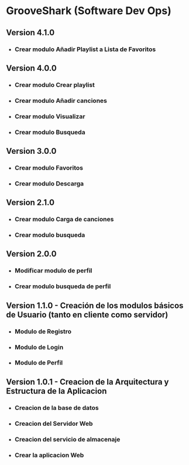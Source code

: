 # GrooveShark (Software Dev Ops)

## Version 4.1.0

- ### Crear modulo Añadir Playlist a Lista de Favoritos

## Version 4.0.0

- ### Crear modulo Crear playlist
- ### Crear modulo Añadir canciones
- ### Crear modulo Visualizar
- ### Crear modulo Busqueda

## Version 3.0.0

- ### Crear modulo Favoritos
- ### Crear modulo Descarga

## Version 2.1.0

- ### Crear modulo Carga de canciones
- ### Crear modulo busqueda

## Version 2.0.0

- ### Modificar modulo de perfil
- ### Crear modulo busqueda de perfil

## Version 1.1.0 - Creación de los modulos básicos de Usuario (tanto en cliente como servidor)

- ### Modulo de Registro
- ### Modulo de Login
- ### Modulo de Perfil

## Version 1.0.1 - Creacion de la Arquitectura y Estructura de la Aplicacion

- ### Creacion de la base de datos
- ### Creacion del Servidor Web
- ### Creacion del servicio de almacenaje
- ### Crear la aplicacion Web
